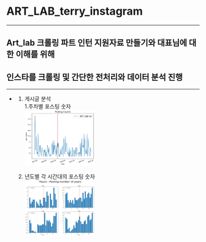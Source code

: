 # ART_LAB_terry_instagram
* * *
## Art_lab 크롤링 파트 인턴 지원자료 만들기와 대표님에 대한 이해를 위해    
##        인스타를 크롤링 및 간단한 전처리와 데이터 분석 진행
* * *
* 1. 게시글 분석    
    1.주차별 포스팅 숫자    
    <img src="/img/1.png" width="40%" height="40%" title="px(픽셀) 크기 설정" alt="RubberDuck"></img>    
    
    
    
    2. 년도별 각 시간대의 포스팅 숫자    
    <img src="/img/4.png" width="40%" height="40%" title="px(픽셀) 크기 설정" alt="RubberDuck"></img>  
